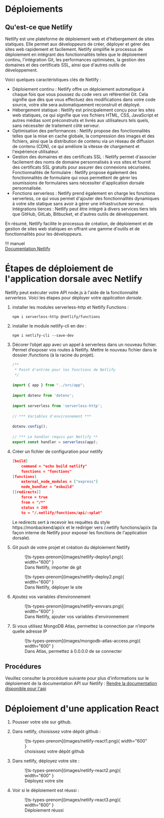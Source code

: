 # Déploiements  

## Qu'est-ce que Netlify  

Netlify est une plateforme de déploiement web et d'hébergement de sites statiques. Elle permet aux développeurs de créer, déployer et gérer des sites web rapidement et facilement. Netlify simplifie le processus de déploiement en intégrant des fonctionnalités telles que le déploiement continu, l'intégration Git, les performances optimisées, la gestion des domaines et des certificats SSL, ainsi que d'autres outils de développement.  

Voici quelques caractéristiques clés de Netlify :  

- Déploiement continu : Netlify offre un déploiement automatique à chaque fois que vous poussez du code vers un référentiel Git. Cela signifie que dès que vous effectuez des modifications dans votre code source, votre site sera automatiquement reconstruit et déployé.  
- Hébergement statique : Netlify est principalement conçu pour les sites web statiques, ce qui signifie que vos fichiers HTML, CSS, JavaScript et autres médias sont préconstruits et livrés aux utilisateurs tels quels, sans nécessiter de traitement côté serveur.  
- Optimisation des performances : Netlify propose des fonctionnalités telles que la mise en cache globale, la compression des images et des fichiers, ainsi que la distribution de contenu via un réseau de diffusion de contenu (CDN), ce qui améliore la vitesse de chargement et l'expérience utilisateur.  
- Gestion des domaines et des certificats SSL : Netlify permet d'associer facilement des noms de domaine personnalisés à vos sites et fournit des certificats SSL gratuits pour assurer des connexions sécurisées.
Fonctionnalités de formulaire : Netlify propose également des fonctionnalités de formulaire qui vous permettent de gérer les soumissions de formulaires sans nécessiter d'application dorsale personnalisée.  
- Fonctions serverless : Netlify prend également en charge les fonctions serverless, ce qui vous permet d'ajouter des fonctionnalités dynamiques à votre site statique sans avoir à gérer une infrastructure serveur.
Intégrations tierces : Netlify peut être intégré à divers services tiers tels que GitHub, GitLab, Bitbucket, et d'autres outils de développement.  

En résumé, Netlify facilite le processus de création, de déploiement et de gestion de sites web statiques en offrant une gamme d'outils et de fonctionnalités pour les développeurs.

!!! manuel  
    [Documentation Netlify](https://docs.netlify.com)  


# Étapes de déploiement de l'application dorsale avec Netlify  

Netlify peut exécuter votre API node.js à l'aide de la fonctionnalité _serverless_.  Voici les étapes pour déployer votre *application dorsale*.  

1. installer les modules serverless-http et Netlify Functions :  

    ``` nodejsrepl title="console"
    npm i serverless-http @netlify/functions  
    ```

2. installer le module netlify-cli en dev :  

    ``` nodejsrepl title="console"
    npm i netlify-cli --save-dev
    ```

3. Décorer l’objet app avec un appel à serverless dans un nouveau fichier. Permet d’exposer vos routes à Netlify.  Mettre le nouveau fichier dans le dossier /functions (à la racine du projet).  

    ``` ts title="functions/api.ts"
    /**
     * Point d'entrée pour les fonctions de Netlify
     */

    import { app } from "../src/app";

    import dotenv from 'dotenv';

    import serverless from 'serverless-http';

    // *** Variables d'environnement ***

    dotenv.config();

    // *** Le handler requis par Netlify **
    export const handler = serverless(app);
    ```

4. Créer un fichier de configuration pour netlify  

    ``` json title="netlify.toml"  
    [build]
        command = "echo build netlify"
        functions = "functions"
    [functions]
        external_node_modules = ["express"]
        node_bundler = "esbuild"
    [[redirects]]
        force = true
        from = "/*"
        status = 200
        to = "/.netlify/functions/api/:splat"
    ```  

    Le redirects sert à recevoir les requêtes du style https://monbackend/api/x et le rediriger vers /.netlify functions/api/x (la façon interne de Netlify pour exposer les fonctions de l'application dorsale).  

5. Git push de votre projet et création du déploiement Netlify  

    <figure markdown>
    ![ts-types-prenom](images/netlify-deploy1.png){ width="600" }
    <figcaption>Dans Netlify, importer de git</figcaption>
    </figure>

    <figure markdown>
    ![ts-types-prenom](images/netlify-deploy2.png){ width="600" }
    <figcaption>Dans Netlify, déployer le site</figcaption>
    </figure>

5. Ajoutez vos variables d’environnement  
 
    <figure markdown>
    ![ts-types-prenom](images/netlify-envvars.png){ width="600" }
    <figcaption>Dans Netlify, ajouter vos variables d'environnement</figcaption>
    </figure>


6. Si vous utilisez MongoDB Atlas, permettez la connection par n’importe quelle adresse IP  

    <figure markdown>
    ![ts-types-prenom](images/mongodb-atlas-access.png){ width="600" }
    <figcaption>Dans Atlas, permettez à 0.0.0.0 de se connecter</figcaption>
    </figure>  

## Procédures  

Veuillez consulter la procédure suivante pour plus d'informations sur le déploiement de la documentation API sur Netlify : [Rendre la documentation disponible pour l'api](documentation.md)

# Déploiement d'une application React  

1. Pousser votre site sur github.  

2. Dans netlify, choisissez votre dépôt github :  

    <figure markdown>
    ![ts-types-prenom](images/netlify-react1.png){ width="600" }
    <figcaption>choisissez votre dépôt github</figcaption>
    </figure>  

3. Dans netlify, déployez votre site :  

    <figure markdown>
    ![ts-types-prenom](images/netlify-react2.png){ width="600" }
    <figcaption>Déployez votre site</figcaption>
    </figure>  

4. Voir si le déploiement est réussi :  

    <figure markdown>
    ![ts-types-prenom](images/netlify-react3.png){ width="600" }
    <figcaption>Déploiement réussi</figcaption>
    </figure>  


